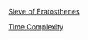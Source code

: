 [Sieve of Eratosthenes](https://www.geeksforgeeks.org/sieve-of-eratosthenes/)

[Time Complexity](https://www.geeksforgeeks.org/how-is-the-time-complexity-of-sieve-of-eratosthenes-is-nloglogn/)
